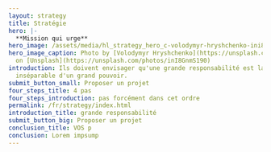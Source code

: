 ```yaml
---
layout: strategy
title: Stratégie
hero: |-
  **Mission qui urge**
hero_image: /assets/media/hl_strategy_hero_c-volodymyr-hryshchenko-ini8gnms190-unsplash-c.jpeg
hero_image_caption: Photo by [Volodymyr Hryshchenko](https://unsplash.com/@lunarts)
  on [Unsplash](https://unsplash.com/photos/inI8GnmS190)
introduction: Ils doivent envisager qu'une grande responsabilité est la suite
  inséparable d'un grand pouvoir.
submit_button_small: Proposer un projet
four_steps_title: 4 pas
four_steps_introduction: pas forcément dans cet ordre
permalink: /fr/strategy/index.html
introduction_title: grande responsabilité
submit_button_big: Proposer un projet
conclusion_title: VOS p
conclusion: Lorem impsump
---
```

